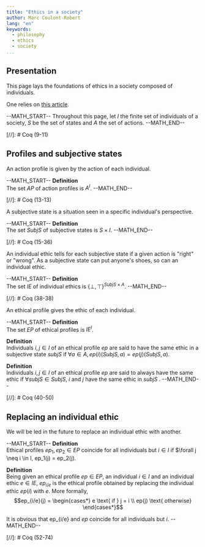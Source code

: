 ```yaml
---
title: "Ethics in a society"
author: Marc Coulont-Robert
lang: "en"
keywords:
  - philosophy
  - ethics
  - society
...
```



## Presentation

This page lays the foundations of ethics in a society composed of individuals.

One relies on [this article](https://leibnizproject.com/Articles/ethics_first_steps.html).

--MATH_START--
Throughout this page, let $I$ the finite set of individuals of a society, $S$ be the set of states and $A$ the set of actions.
--MATH_END--

[//]: # Coq (9-11)


## Profiles and subjective states

An action profile is given by the action of each individual.

--MATH_START--
$\mathbf{Definition}$\
The set $AP$ of action profiles is $A^I$.
--MATH_END--

[//]: # Coq (13-13)

A subjective state is a situation seen in a specific individual's perspective.

--MATH_START--
$\mathbf{Definition}$\
The set $SubjS$ of subjective states is $S × I$.
--MATH_END--

[//]: # Coq (15-36)

An individual ethic tells for each subjective state if a given action is "right" or "wrong". As a subjective state can put anyone's shoes, so can an individual ethic.

--MATH_START--
$\mathbf{Definition}$\
The set $IE$ of individual ethics is ${\{⊥ ,⊤\}}^{SubjS × A}$.
--MATH_END--

[//]: # Coq (38-38)

An ethical profile gives the ethic of each individual.

--MATH_START--
$\mathbf{Definition}$\
The set $EP$ of ethical profiles is $IE^I$.

$\mathbf{Definition}$\
Individuals $i, j \in I$ of an ethical profile $ep$ are said to have the same ethic in a subjective state $subjS$ if $\forall a \in A, ep(i)(SubjS, a) = ep(j)(SubjS, a)$.

$\mathbf{Definition}$\
Individuals $i, j \in I$ of an ethical profile $ep$ are said to always have the same ethic if $\forall subjS \in SubjS,$ $i$ and $j$ have the same ethic in $subjS$ .
--MATH_END--

[//]: # Coq (40-50)


## Replacing an individual ethic

We will be led in the future to replace an individual ethic with another.

--MATH_START--
$\mathbf{Definition}$\
Ethical profiles $ep_1, ep_2 \in EP$ coincide for all individuals but $i \in I$ if $\forall j \neq i \in I, ep_1(j) = ep_2(j).

$\mathbf{Definition}$\
Being given an ethical profile $ep \in EP$, an individual $i \in I$ and an individual ethic $e \in IE$, $ep_{i/e}$ is the ethical profile obtained by replacing the individual ethic $ep(i)$ with $e$. More formally,
$$ep_{i/e}(j) = \begin{cases*}
    e \text{ if } j = i \\
    ep(j) \text{ otherwise}
\end{cases*}$$

It is obvious that ep_{i/e} and $ep$ coincide for all individuals but $i$.
--MATH_END--

[//]: # Coq (52-74)
